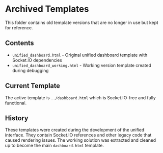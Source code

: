 # Archived Templates

This folder contains old template versions that are no longer in use but kept for reference.

## Contents

- `unified_dashboard.html` - Original unified dashboard template with Socket.IO dependencies
- `unified_dashboard_working.html` - Working version template created during debugging

## Current Template

The active template is `../dashboard.html` which is Socket.IO-free and fully functional.

## History

These templates were created during the development of the unified interface. They contain Socket.IO references and other legacy code that caused rendering issues. The working solution was extracted and cleaned up to become the main `dashboard.html` template. 